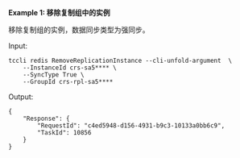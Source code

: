 **Example 1: 移除复制组中的实例**

移除复制组的实例，数据同步类型为强同步。

Input: 

```
tccli redis RemoveReplicationInstance --cli-unfold-argument  \
    --InstanceId crs-sa5**** \
    --SyncType True \
    --GroupId crs-rpl-sa5****
```

Output: 
```
{
    "Response": {
        "RequestId": "c4ed5948-d156-4931-b9c3-10133a0bb6c9",
        "TaskId": 10856
    }
}
```

